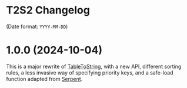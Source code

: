 # T2S2 Changelog

(Date format: `YYYY-MM-DD`)

# 1.0.0 (2024-10-04)

This is a major rewrite of [TableToString](https://github.com/rabbitboots/table_to_string), with a new API, different sorting rules, a less invasive way of specifying priority keys, and a safe-load function adapted from [Serpent](https://github.com/pkulchenko/serpent).
